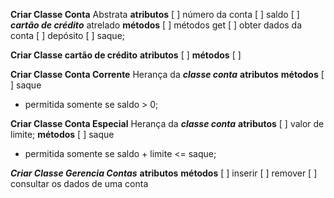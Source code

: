 **Criar Classe Conta**
Abstrata
**atributos**
[ ] número da conta
[ ] saldo
[ ] ***cartão de crédito*** atrelado
**métodos**
[ ] métodos get
[ ] obter dados da conta
[ ] depósito
[ ] saque;

**Criar Classe cartão de crédito**
**atributos**
[ ]
**métodos**
[ ] 

**Criar Classe Conta Corrente**
Herança da ***classe conta***
**atributos**
**métodos**
[ ] saque
  - permitida somente se saldo > 0;

**Criar Classe Conta Especial**
Herança da ***classe conta***
**atributos**
[ ] valor de limite;
**métodos**
[ ] saque
  - permitida somente se saldo + limite <= saque;

***Criar Classe Gerencia Contas***
**atributos**
**métodos**
[ ] inserir
[ ] remover
[ ] consultar os dados de uma conta
